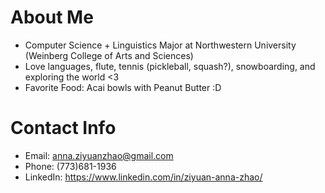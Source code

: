 

<!--
**zzyAnna/zzyAnna** is a ✨ _special_ ✨ repository because its `README.md` (this file) appears on your GitHub profile.

Here are some ideas to get you started:

- 🔭 I’m currently working on ...
- 🌱 I’m currently learning ...
- 👯 I’m looking to collaborate on ...
- 🤔 I’m looking for help with ...
- 💬 Ask me about ...
- 📫 How to reach me: ...
- 😄 Pronouns: ...
- ⚡ Fun fact: ...
-->

# **About Me**
* Computer Science + Linguistics Major at Northwestern University (Weinberg College of Arts and Sciences)
* Love languages, flute, tennis (pickleball, squash?), snowboarding, and exploring the world <3
* Favorite Food: Acai bowls with Peanut Butter :D 

# **Contact Info**
* Email: anna.ziyuanzhao@gmail.com
* Phone: (773)681-1936
* LinkedIn: https://www.linkedin.com/in/ziyuan-anna-zhao/
